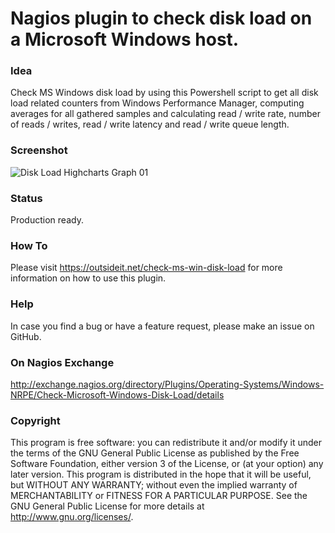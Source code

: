 # Nagios plugin to check disk load on a Microsoft Windows host.

### Idea

Check MS Windows disk load by using this Powershell script to get all disk load related counters from Windows Performance 
Manager, computing averages for all gathered samples and calculating read / write rate, number of reads / writes, read / 
write latency and read / write queue length.

### Screenshot

![Disk Load Highcharts Graph 01](/../screenshots/check-ms-win-disk-load-graph-01.png?raw=true "Disk Load Highcharts Graph 01")

### Status

Production ready.

### How To

Please visit https://outsideit.net/check-ms-win-disk-load for more information on how to use this plugin.

### Help

In case you find a bug or have a feature request, please make an issue on GitHub.

### On Nagios Exchange

http://exchange.nagios.org/directory/Plugins/Operating-Systems/Windows-NRPE/Check-Microsoft-Windows-Disk-Load/details

### Copyright

This program is free software: you can redistribute it and/or modify it under the terms of the GNU General Public 
License as published by the Free Software Foundation, either version 3 of the License, or (at your option) any later 
version. This program is distributed in the hope that it will be useful, but WITHOUT ANY WARRANTY; without even the 
implied warranty of MERCHANTABILITY or FITNESS FOR A PARTICULAR PURPOSE. See the GNU General Public License for more 
details at <http://www.gnu.org/licenses/>.